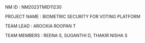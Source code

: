 NM ID : NM2023TMID11230

PROJECT NAME : BIOMETRIC SECURITY FOR VOTING PLATFORM

TEAM LEAD : AROCKIA ROOPAN T

TEAM MEMBERS : REENA S, SUGANTHI D, THAKIR NISHA S 
